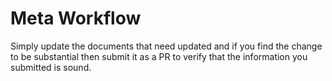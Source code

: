 # Meta Workflow

Simply update the documents that need updated and if you find the change to be substantial then submit it as a PR to verify that the information you submitted is sound.
